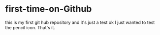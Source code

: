 # first-time-on-Github
this is my first git hub repository and it's just a test
ok I just wanted to test the pencil icon. That's it.
